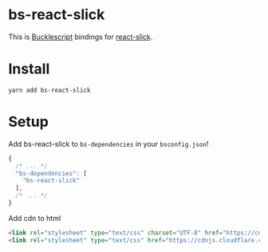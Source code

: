 # bs-react-slick

This is [Bucklescript](https://bucklescript.github.io/) bindings for [react-slick](https://github.com/akiran/react-slick).

# Install
```
yarn add bs-react-slick
```

# Setup

Add bs-react-slick to `bs-dependencies` in your `bsconfig.json`!

```js
{
  /* ... */
  "bs-dependencies": [
    "bs-react-slick"
  ],
  /* ... */
}
```

Add cdn to html
```html
<link rel="stylesheet" type="text/css" charset="UTF-8" href="https://cdnjs.cloudflare.com/ajax/libs/slick-carousel/1.6.0/slick.min.css" />
<link rel="stylesheet" type="text/css" href="https://cdnjs.cloudflare.com/ajax/libs/slick-carousel/1.6.0/slick-theme.min.css" />
```
